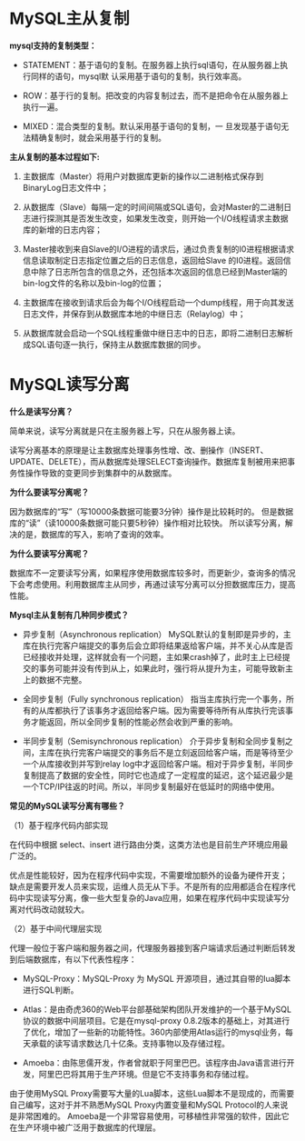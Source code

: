 # MySQL主从复制

**mysql支持的复制类型：**

* STATEMENT：基于语句的复制。在服务器上执行sql语句，在从服务器上执行同样的语句，mysql默 认采用基于语句的复制，执行效率高。

* ROW：基于行的复制。把改变的内容复制过去，而不是把命令在从服务器上执行一遍。

* MIXED：混合类型的复制。默认采用基于语句的复制，一 旦发现基于语句无法精确复制时，就会采用基于行的复制。

**主从复制的基本过程如下:**

1. 主数据库（Master）将用户对数据库更新的操作以二进制格式保存到BinaryLog日志文件中；

2. 从数据库（Slave）每隔一定的时间间隔或SQL语句，会对Master的二进制日志进行探测其是否发生改变，如果发生改变，则开始一个I/O线程请求主数据库的新增的日志内容；

3. Master接收到来自Slave的I/O进程的请求后，通过负责复制的I0进程根据请求信息读取制定日志指定位置之后的日志信息，返回给Slave 的I0进程。返回信息中除了日志所包含的信息之外，还包括本次返回的信息已经到Master端的bin-log文件的名称以及bin-log的位置；
4. 主数据库在接收到请求后会为每个I/O线程启动一个dump线程，用于向其发送日志文件，并保存到从数据库本地的中继日志（Relaylog）中；
5. 从数据库就会启动一个SQL线程重做中继日志中的日志，即将二进制日志解析成SQL语句逐一执行，保持主从数据库数据的同步。

# MySQL读写分离

**什么是读写分离？**

简单来说，读写分离就是只在主服务器上写，只在从服务器上读。

读写分离基本的原理是让主数据库处理事务性增、改、删操作（INSERT、UPDATE、DELETE），而从数据库处理SELECT查询操作。数据库复制被用来把事务性操作导致的变更同步到集群中的从数据库。

**为什么要读写分离呢？** 

因为数据库的“写”（写10000条数据可能要3分钟）操作是比较耗时的。 但是数据库的“读”（读10000条数据可能只要5秒钟）操作相对比较快。 所以读写分离，解决的是，数据库的写入，影响了查询的效率。

**为什么要读写分离呢？**

数据库不一定要读写分离，如果程序使用数据库较多时，而更新少，查询多的情况下会考虑使用。利用数据库主从同步，再通过读写分离可以分担数据库压力，提高性能。

**Mysql主从复制有几种同步模式？**

* 异步复制（Asynchronous replication）
    MySQL默认的复制即是异步的，主库在执行完客户端提交的事务后会立即将结果返给客户端，并不关心从库是否已经接收并处理，这样就会有一个问题，主如果crash掉了，此时主上已经提交的事务可能并没有传到从上，如果此时，强行将从提升为主，可能导致新主上的数据不完整。

* 全同步复制（Fully synchronous replication）
    指当主库执行完一个事务，所有的从库都执行了该事务才返回给客户端。因为需要等待所有从库执行完该事务才能返回，所以全同步复制的性能必然会收到严重的影响。

* 半同步复制（Semisynchronous replication）
    介于异步复制和全同步复制之间，主库在执行完客户端提交的事务后不是立刻返回给客户端，而是等待至少一个从库接收到并写到relay log中才返回给客户端。相对于异步复制，半同步复制提高了数据的安全性，同时它也造成了一定程度的延迟，这个延迟最少是一个TCP/IP往返的时间。所以，半同步复制最好在低延时的网络中使用。

**常见的MySQL读写分离有哪些？**

（1）基于程序代码内部实现

在代码中根据 select、insert 进行路由分类，这类方法也是目前生产环境应用最广泛的。

优点是性能较好，因为在程序代码中实现，不需要增加额外的设备为硬件开支；
缺点是需要开发人员来实现，运维人员无从下手。不是所有的应用都适合在程序代码中实现读写分离，像一些大型复杂的Java应用，如果在程序代码中实现读写分离对代码改动就较大。

（2）基于中间代理层实现

代理一般位于客户端和服务器之间，代理服务器接到客户端请求后通过判断后转发到后端数据库，有以下代表性程序：

* MySQL-Proxy：MySQL-Proxy 为 MySQL 开源项目，通过其自带的lua脚本进行SQL判断。

* Atlas：是由奇虎360的Web平台部基础架构团队开发维护的一个基于MySQL协议的数据中间层项目。它是在mysql-proxy 0.8.2版本的基础上，对其进行了优化，增加了一些新的功能特性。360内部使用Atlas运行的mysql业务，每天承载的读写请求数达几十亿条。支持事物以及存储过程。

* Amoeba：由陈思儒开发，作者曾就职于阿里巴巴。该程序由Java语言进行开发，阿里巴巴将其用于生产环境。但是它不支持事务和存储过程。

由于使用MySQL Proxy需要写大量的Lua脚本，这些Lua脚本不是现成的，而需要自己编写，这对于并不熟悉MySQL Proxy内置变量和MySQL Protocol的人来说是非常困难的。
Amoeba是一个非常容易使用，可移植性非常强的软件，因此它在生产环境中被广泛用于数据库的代理层。